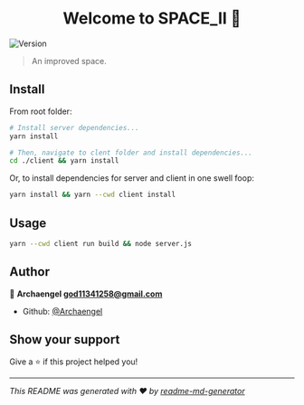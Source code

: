 <h1 align="center">Welcome to SPACE_II 🔮</h1>
<p>
  <img alt="Version" src="https://img.shields.io/badge/version-1.0.0-blue.svg?cacheSeconds=2592000" />
</p>

> An improved space.

## Install
From root folder:
```sh
# Install server dependencies...
yarn install

# Then, navigate to clent folder and install dependencies...
cd ./client && yarn install
```
Or, to install dependencies for server and client in one swell foop:
```sh
yarn install && yarn --cwd client install
```

## Usage

```sh
yarn --cwd client run build && node server.js
```

## Author

👤 **Archaengel <god11341258@gmail.com>**

* Github: [@Archaengel](https://github.com/Archaengel)

## Show your support

Give a ⭐️ if this project helped you!

***
_This README was generated with ❤️ by [readme-md-generator](https://github.com/kefranabg/readme-md-generator)_
